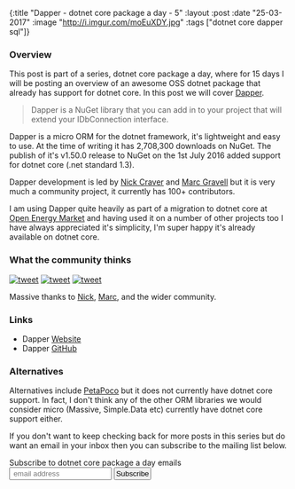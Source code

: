 {:title  "Dapper - dotnet core package a day - 5"
 :layout :post
 :date   "25-03-2017"
 :image  "http://i.imgur.com/moEuXDY.jpg"
 :tags   ["dotnet core dapper sql"]}


### Overview

This post is part of a series, dotnet core package a day, where for 15 days I will be posting an overview of an awesome OSS dotnet package that already has support for dotnet core. In this post we will cover [Dapper](https://github.com/StackExchange/Dapper).

> Dapper is a NuGet library that you can add in to your project that will extend your IDbConnection interface.

Dapper is a micro ORM for the dotnet framework, it's lightweight and easy to use. At the time of writing it has 2,708,300 downloads on NuGet. The publish of it's v1.50.0 release to NuGet on the 1st July 2016 added support for dotnet core (.net standard 1.3).

Dapper development is led by [Nick Craver](https://twitter.com/Nick_Craver) and [Marc Gravell](https://twitter.com/marcgravell) but it is very much a community project, it currently has 100+ contributors.

I am using Dapper quite heavily as part of a migration to dotnet core at [Open Energy Market](http://www.openenergymarket.com) and having used it on a number of other projects too I have always appreciated it's simplicity, I'm super happy it's already available on dotnet core. 

### What the community thinks

[![tweet](http://i.imgur.com/NIpwcCg.png)](https://twitter.com/CallumVass/status/844537339183542272)
[![tweet](http://i.imgur.com/t3XTLDE.png)](https://twitter.com/reverentgeek/status/839638440199110657)
[![tweet](http://i.imgur.com/XpvNgcd.png)](https://twitter.com/KerryRitter/status/788537959410610178)

Massive thanks to [Nick](https://twitter.com/Nick_Craver), [Marc](https://twitter.com/marcgravell), and the wider community.

### Links

* Dapper [Website](https://stackexchange.github.io/Dapper/)
* Dapper [GitHub](https://github.com/StackExchange/Dapper)

### Alternatives

Alternatives include [PetaPoco](https://github.com/CollaboratingPlatypus/PetaPoco) but it does not currently have dotnet core support. In fact, I don't think any of the other ORM libraries we would consider micro (Massive, Simple.Data etc) currently have dotnet core support either. 

If you don't want to keep checking back for more posts in this series but do want an email in your inbox then you can subscribe to the mailing list below.

<link href="//cdn-images.mailchimp.com/embedcode/slim-10_7.css" rel="stylesheet" type="text/css">
<div id="mc_embed_signup">
<form action="//xyz.us15.list-manage.com/subscribe/post?u=b6063259bae6e4712948e9cb9&amp;id=802d24879d" method="post" id="mc-embedded-subscribe-form" name="mc-embedded-subscribe-form" class="validate" target="_blank" novalidate>
<div id="mc_embed_signup_scroll">
<label for="mce-EMAIL">Subscribe to dotnet core package a day emails </label>
<br />
<input style="padding:2px;" type="email" value="" name="EMAIL" class="email" id="mce-EMAIL" placeholder=" email address" required>
<!-- real people should not fill this in and expect good things - do not remove this or risk form bot signups-->
<div style="position: absolute; left: -5000px;" aria-hidden="true"><input type="text" name="b_b6063259bae6e4712948e9cb9_802d24879d" tabindex="-1" value=""></div>
<input style="padding:2px;" type="submit" value="Subscribe" name="subscribe" id="mc-embedded-subscribe" class="button"></div>
</div>
</form>
</div>
